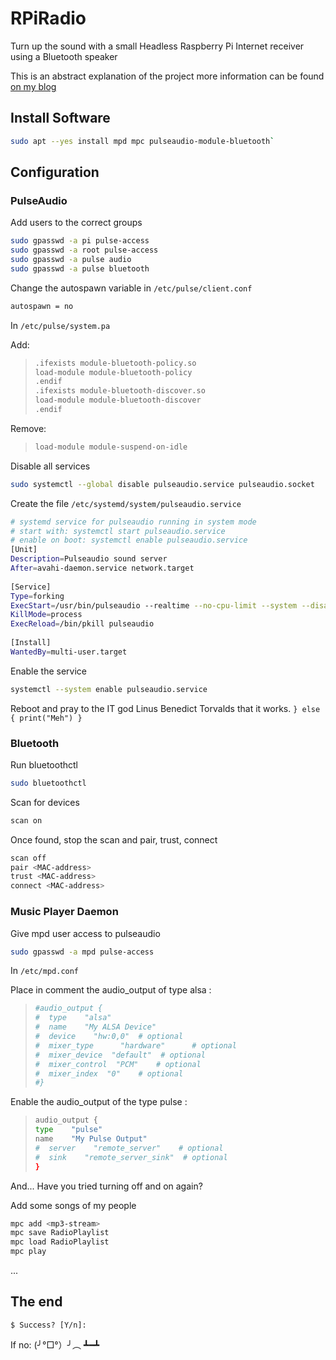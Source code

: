 # RPiRadio

Turn up the sound with a small Headless Raspberry Pi Internet receiver using a Bluetooth speaker

This is an abstract explanation  of the project more information can be found [on my blog](https://blog.stijn-dhaese.be/2020/06/rpiradio/)

## Install Software

```bash
sudo apt --yes install mpd mpc pulseaudio-module-bluetooth`
```

## Configuration

### PulseAudio

Add users to the correct groups

```bash
sudo gpasswd -a pi pulse-access
sudo gpasswd -a root pulse-access
sudo gpasswd -a pulse audio
sudo gpasswd -a pulse bluetooth
```

Change the autospawn variable in ``/etc/pulse/client.conf``

```bash
autospawn = no
```

In ``/etc/pulse/system.pa``

Add:

> ```bash
> .ifexists module-bluetooth-policy.so
> load-module module-bluetooth-policy
> .endif
> .ifexists module-bluetooth-discover.so
> load-module module-bluetooth-discover
> .endif
> ```

 Remove:

> ```bash
> load-module module-suspend-on-idle
> ```

Disable all services

```bash
sudo systemctl --global disable pulseaudio.service pulseaudio.socket
```

Create the file ``/etc/systemd/system/pulseaudio.service``

```bash
# systemd service for pulseaudio running in system mode
# start with: systemctl start pulseaudio.service
# enable on boot: systemctl enable pulseaudio.service
[Unit]
Description=Pulseaudio sound server
After=avahi-daemon.service network.target
 
[Service]
Type=forking
ExecStart=/usr/bin/pulseaudio --realtime --no-cpu-limit --system --disallow-exit --daemonize
KillMode=process
ExecReload=/bin/pkill pulseaudio
 
[Install]
WantedBy=multi-user.target
```

Enable the service

```bash
systemctl --system enable pulseaudio.service
```

Reboot and pray to the IT god Linus Benedict Torvalds that it works. ``} else { print("Meh") }``

### Bluetooth

Run bluetoothctl

```bash
sudo bluetoothctl
```

Scan for devices

```bash
scan on
```

Once found, stop the scan and pair, trust, connect

```bash
scan off
pair <MAC-address>
trust <MAC-address>
connect <MAC-address>
```

### Music Player Daemon

Give mpd user access to pulseaudio

```bash
sudo gpasswd -a mpd pulse-access
```

In ``/etc/mpd.conf``

Place in comment the audio_output of type alsa :

> ```bash
> #audio_output {
> #  type    "alsa"
> #  name    "My ALSA Device"
> #  device    "hw:0,0"  # optional
> #  mixer_type      "hardware"      # optional
> #  mixer_device  "default"  # optional
> #  mixer_control  "PCM"    # optional
> #  mixer_index  "0"    # optional
> #}
> ```

Enable the audio_output of the type pulse :

> ```bash
> audio_output {
> type    "pulse"
> name    "My Pulse Output"
> #  server    "remote_server"    # optional
> #  sink    "remote_server_sink"  # optional
> }
> ```

And... Have you tried turning off and on again?

Add some songs of my people

```bash
mpc add <mp3-stream>
mpc save RadioPlaylist
mpc load RadioPlaylist
mpc play
```

...

## The end

``$ Success? [Y/n]:``

If no: (╯°□°）╯︵ ┻━┻
